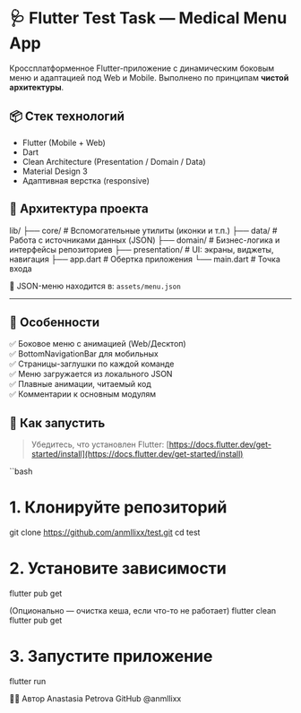 # 🩺 Flutter Test Task — Medical Menu App

Кроссплатформенное Flutter-приложение с динамическим боковым меню и адаптацией под Web и Mobile. Выполнено по принципам **чистой архитектуры**.

## 📦 Стек технологий

- Flutter (Mobile + Web)
- Dart
- Clean Architecture (Presentation / Domain / Data)
- Material Design 3
- Адаптивная верстка (responsive)

## 🧱 Архитектура проекта

lib/
├── core/ # Вспомогательные утилиты (иконки и т.п.)
├── data/ # Работа с источниками данных (JSON)
├── domain/ # Бизнес-логика и интерфейсы репозиториев
├── presentation/ # UI: экраны, виджеты, навигация
├── app.dart # Обертка приложения
└── main.dart # Точка входа


📁 JSON-меню находится в: `assets/menu.json`

---

## 📱 Особенности

✅ Боковое меню с анимацией (Web/Десктоп)  
✅ BottomNavigationBar для мобильных  
✅ Страницы-заглушки по каждой команде  
✅ Меню загружается из локального JSON  
✅ Плавные анимации, читаемый код  
✅ Комментарии к основным модулям

## 🚀 Как запустить

> Убедитесь, что установлен Flutter: [https://docs.flutter.dev/get-started/install](https://docs.flutter.dev/get-started/install)

``bash
# 1. Клонируйте репозиторий
git clone https://github.com/anmllixx/test.git
cd test

# 2. Установите зависимости
flutter pub get

(Опционально — очистка кеша, если что-то не работает)
flutter clean
flutter pub get

# 3. Запустите приложение
flutter run

👩‍💻 Автор
Anastasia Petrova
GitHub @anmllixx
